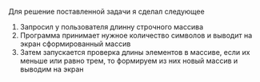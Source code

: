 Для решение поставленной задачи я сделал следующее
1. Запросил у пользователя длинну строчного массива
2. Программа принимает нужное количество символов и выводит на экран сформированный массив 
3. Затем запускается проверка длины элементов в массиве, если их меньше или равно трем, то формируем из них новый массив и выводим на экран 